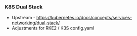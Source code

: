 ### K8S Dual Stack

 * Upstream - https://kubernetes.io/docs/concepts/services-networking/dual-stack/
 * Adjustments for RKE2 / K3S config.yaml

